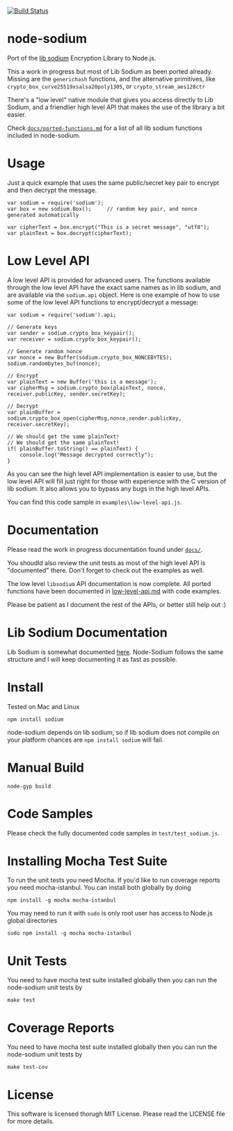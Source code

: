 [![Build Status](https://secure.travis-ci.org/paixaop/node-sodium.png)](http://travis-ci.org/paixaop/node-sodium)

# node-sodium


Port of the [lib sodium](https://github.com/jedisct1/libsodium) Encryption Library to Node.js.

This a work in progress but most of Lib Sodium as been ported already.
Missing are the `generichash` functions, and the alternative primitives, like `crypto_box_curve25519xsalsa20poly1305`, or `crypto_stream_aes128ctr`

There's a "low level" native module that gives you access directly to Lib Sodium, and a friendlier high level API that makes the use of the library a bit easier.

Check [`docs/ported-functions.md`](https://github.com/paixaop/node-sodium/tree/master/docs/ported-functions.md) for a list of all lib sodium functions included in node-sodium.

# Usage

Just a quick example that uses the same public/secret key pair to encrypt and then decrypt the message.

    var sodium = require('sodium');        
    var box = new sodium.Box();     // random key pair, and nonce generated automatically
    
    var cipherText = box.encrypt("This is a secret message", "utf8");
    var plainText = box.decrypt(cipherText);
    
    
# Low Level API
A low level API is provided for advanced users. The functions available through the low level API have the exact same names as in lib sodium, and are available via the `sodium.api` object. Here is one example of how to use some of the low level API functions to encrypt/decrypt a message:

    var sodium = require('sodium').api;
    
    // Generate keys
    var sender = sodium.crypto_box_keypair();
    var receiver = sodium.crypto_box_keypair();
    
	// Generate random nonce
    var nonce = new Buffer(sodium.crypto_box_NONCEBYTES);
	sodium.randombytes_buf(nonce);
    
    // Encrypt
    var plainText = new Buffer('this is a message');
    var cipherMsg = sodium.crypto_box(plainText, nonce, receiver.publicKey, sender.secretKey);

    // Decrypt
    var plainBuffer = sodium.crypto_box_open(cipherMsg,nonce,sender.publicKey, receiver.secretKey);

    // We should get the same plainText!
    // We should get the same plainText!
    if( plainBuffer.toString() == plainText) {
        console.log("Message decrypted correctly");
    }
    
As you can see the high level API implementation is easier to use, but the low level API will fill just right for those with experience with the C version of lib sodium. It also allows you to bypass any bugs in the high level APIs.

You can find this code sample in `examples\low-level-api.js`.
    
# Documentation
Please read the work in progress documentation found under [`docs/`](https://github.com/paixaop/node-sodium/tree/master/docs).

You shoudld also review the unit tests as most of the high level API is "documented" there.
Don't forget to check out the examples as well.

The low level `libsodium` API documentation is now complete. All ported functions have been documented in [low-level-api.md](./docs/low-level-api.md) with code examples.

Please be patient as I document the rest of the APIs, or better still help out :)

# Lib Sodium Documentation
Lib Sodium is somewhat documented [here](http://mob5.host.cs.st-andrews.ac.uk/html/). Node-Sodium follows the same structure and I will keep documenting it as fast as possible. 

# Install

Tested on Mac and Linux

    npm install sodium
    
node-sodium depends on lib sodium, so if lib sodium does not compile on your platform chances are `npm install sodium` will fail.

# Manual Build

    node-gyp build    

# Code Samples
Please check the fully documented code samples in `test/test_sodium.js`.

# Installing Mocha Test Suite

To run the unit tests you need Mocha. If you'd like to run coverage reports you need mocha-istanbul. You can install both globally by doing

    npm install -g mocha mocha-istanbul

You may need to run it with `sudo` is only root user has access to Node.js global directories

    sudo npm install -g mocha mocha-istanbul

# Unit Tests
You need to have mocha test suite installed globally then you can run the node-sodium unit tests by

    make test
    
# Coverage Reports
You need to have mocha test suite installed globally then you can run the node-sodium unit tests by
	
    make test-cov
	

# License
This software is licensed thorugh MIT License. Please read the LICENSE file for more details.


